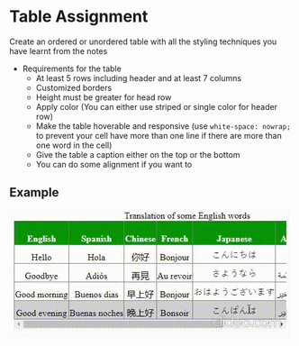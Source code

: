 # Table Assignment

Create an ordered or unordered table with all the styling techniques you have learnt from the notes

- Requirements for the table
    - At least 5 rows including header and at least 7 columns
    - Customized borders
    - Height must be greater for head row
    - Apply color (You can either use striped or single color for header row)
    - Make the table hoverable and responsive (use `white-space: nowrap;` to prevent your cell have more than one line if there are more than one word in the cell)
    - Give the table a caption either on the top or the bottom
    - You can do some alignment if you want to

## Example
<img src="Images/table_solution_output.gif">